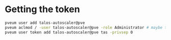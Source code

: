 # Getting the token

```bash
pveum user add talos-autoscaler@pve
pveum aclmod / -user talos-autoscaler@pve -role Administrator # maybe this should be more restrictive.
pveum user token add talos-autoscaler@pve tas -privsep 0
```

<!-- 103dbed5-4953-47ec-a26a-0897d899bc9c -->